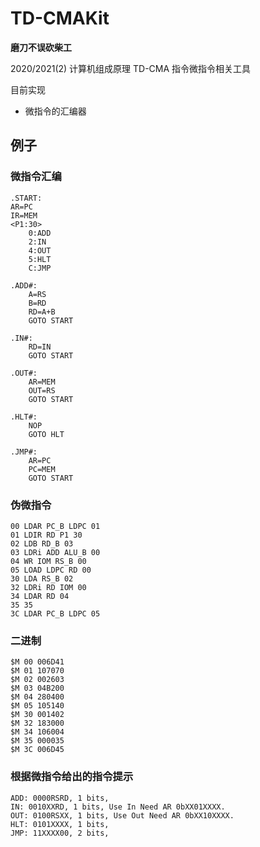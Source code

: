 # TD-CMAKit

**磨刀不误砍柴工**

2020/2021(2) 计算机组成原理 TD-CMA 指令微指令相关工具

目前实现

- 微指令的汇编器

## 例子

### 微指令汇编

```
.START:
AR=PC
IR=MEM
<P1:30>
	0:ADD
	2:IN
	4:OUT
	5:HLT
	C:JMP

.ADD#:
	A=RS
	B=RD
	RD=A+B
	GOTO START

.IN#:
	RD=IN
	GOTO START

.OUT#:
	AR=MEM
	OUT=RS
	GOTO START

.HLT#:
	NOP
	GOTO HLT

.JMP#:
	AR=PC
	PC=MEM
	GOTO START
```

### 伪微指令

```
00 LDAR PC_B LDPC 01
01 LDIR RD P1 30
02 LDB RD_B 03
03 LDRi ADD ALU_B 00
04 WR IOM RS_B 00
05 LOAD LDPC RD 00
30 LDA RS_B 02
32 LDRi RD IOM 00
34 LDAR RD 04
35 35
3C LDAR PC_B LDPC 05
```

### 二进制

```
$M 00 006D41
$M 01 107070
$M 02 002603
$M 03 04B200
$M 04 280400
$M 05 105140
$M 30 001402
$M 32 183000
$M 34 106004
$M 35 000035
$M 3C 006D45
```

### 根据微指令给出的指令提示
```
ADD: 0000RSRD, 1 bits,
IN: 0010XXRD, 1 bits, Use In Need AR 0bXX01XXXX.
OUT: 0100RSXX, 1 bits, Use Out Need AR 0bXX10XXXX.
HLT: 0101XXXX, 1 bits,
JMP: 11XXXX00, 2 bits,
```

